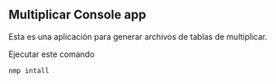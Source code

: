 ## Multiplicar Console app

Esta es una aplicación  para generar archivos de tablas de multiplicar.

Ejecutar este comando

```
nmp intall
```